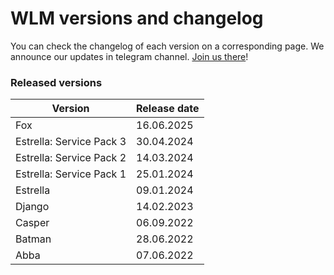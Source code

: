 # WLM versions and changelog

You can check the changelog of each version on a corresponding page. We announce our updates in telegram channel. [Join us there](https://t.me/notifyteos)!

### Released versions <a href="#available-graph-api-versions" id="available-graph-api-versions"></a>

| Version                  | Release date |
| ------------------------ | ------------ |
| Fox                      | 16.06.2025   |
| Estrella: Service Pack 3 | 30.04.2024   |
| Estrella: Service Pack 2 | 14.03.2024   |
| Estrella: Service Pack 1 | 25.01.2024   |
| Estrella                 | 09.01.2024   |
| Django                   | 14.02.2023   |
| Casper                   | 06.09.2022   |
| Batman                   | 28.06.2022   |
| Abba                     | 07.06.2022   |
